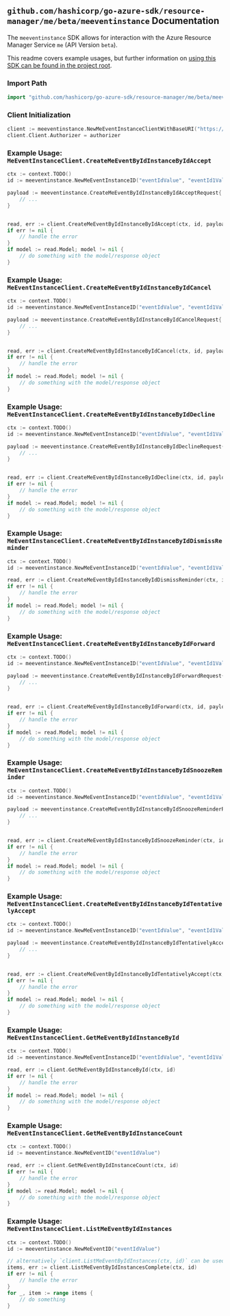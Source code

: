 
## `github.com/hashicorp/go-azure-sdk/resource-manager/me/beta/meeventinstance` Documentation

The `meeventinstance` SDK allows for interaction with the Azure Resource Manager Service `me` (API Version `beta`).

This readme covers example usages, but further information on [using this SDK can be found in the project root](https://github.com/hashicorp/go-azure-sdk/tree/main/docs).

### Import Path

```go
import "github.com/hashicorp/go-azure-sdk/resource-manager/me/beta/meeventinstance"
```


### Client Initialization

```go
client := meeventinstance.NewMeEventInstanceClientWithBaseURI("https://management.azure.com")
client.Client.Authorizer = authorizer
```


### Example Usage: `MeEventInstanceClient.CreateMeEventByIdInstanceByIdAccept`

```go
ctx := context.TODO()
id := meeventinstance.NewMeEventInstanceID("eventIdValue", "eventId1Value")

payload := meeventinstance.CreateMeEventByIdInstanceByIdAcceptRequest{
	// ...
}


read, err := client.CreateMeEventByIdInstanceByIdAccept(ctx, id, payload)
if err != nil {
	// handle the error
}
if model := read.Model; model != nil {
	// do something with the model/response object
}
```


### Example Usage: `MeEventInstanceClient.CreateMeEventByIdInstanceByIdCancel`

```go
ctx := context.TODO()
id := meeventinstance.NewMeEventInstanceID("eventIdValue", "eventId1Value")

payload := meeventinstance.CreateMeEventByIdInstanceByIdCancelRequest{
	// ...
}


read, err := client.CreateMeEventByIdInstanceByIdCancel(ctx, id, payload)
if err != nil {
	// handle the error
}
if model := read.Model; model != nil {
	// do something with the model/response object
}
```


### Example Usage: `MeEventInstanceClient.CreateMeEventByIdInstanceByIdDecline`

```go
ctx := context.TODO()
id := meeventinstance.NewMeEventInstanceID("eventIdValue", "eventId1Value")

payload := meeventinstance.CreateMeEventByIdInstanceByIdDeclineRequest{
	// ...
}


read, err := client.CreateMeEventByIdInstanceByIdDecline(ctx, id, payload)
if err != nil {
	// handle the error
}
if model := read.Model; model != nil {
	// do something with the model/response object
}
```


### Example Usage: `MeEventInstanceClient.CreateMeEventByIdInstanceByIdDismissReminder`

```go
ctx := context.TODO()
id := meeventinstance.NewMeEventInstanceID("eventIdValue", "eventId1Value")

read, err := client.CreateMeEventByIdInstanceByIdDismissReminder(ctx, id)
if err != nil {
	// handle the error
}
if model := read.Model; model != nil {
	// do something with the model/response object
}
```


### Example Usage: `MeEventInstanceClient.CreateMeEventByIdInstanceByIdForward`

```go
ctx := context.TODO()
id := meeventinstance.NewMeEventInstanceID("eventIdValue", "eventId1Value")

payload := meeventinstance.CreateMeEventByIdInstanceByIdForwardRequest{
	// ...
}


read, err := client.CreateMeEventByIdInstanceByIdForward(ctx, id, payload)
if err != nil {
	// handle the error
}
if model := read.Model; model != nil {
	// do something with the model/response object
}
```


### Example Usage: `MeEventInstanceClient.CreateMeEventByIdInstanceByIdSnoozeReminder`

```go
ctx := context.TODO()
id := meeventinstance.NewMeEventInstanceID("eventIdValue", "eventId1Value")

payload := meeventinstance.CreateMeEventByIdInstanceByIdSnoozeReminderRequest{
	// ...
}


read, err := client.CreateMeEventByIdInstanceByIdSnoozeReminder(ctx, id, payload)
if err != nil {
	// handle the error
}
if model := read.Model; model != nil {
	// do something with the model/response object
}
```


### Example Usage: `MeEventInstanceClient.CreateMeEventByIdInstanceByIdTentativelyAccept`

```go
ctx := context.TODO()
id := meeventinstance.NewMeEventInstanceID("eventIdValue", "eventId1Value")

payload := meeventinstance.CreateMeEventByIdInstanceByIdTentativelyAcceptRequest{
	// ...
}


read, err := client.CreateMeEventByIdInstanceByIdTentativelyAccept(ctx, id, payload)
if err != nil {
	// handle the error
}
if model := read.Model; model != nil {
	// do something with the model/response object
}
```


### Example Usage: `MeEventInstanceClient.GetMeEventByIdInstanceById`

```go
ctx := context.TODO()
id := meeventinstance.NewMeEventInstanceID("eventIdValue", "eventId1Value")

read, err := client.GetMeEventByIdInstanceById(ctx, id)
if err != nil {
	// handle the error
}
if model := read.Model; model != nil {
	// do something with the model/response object
}
```


### Example Usage: `MeEventInstanceClient.GetMeEventByIdInstanceCount`

```go
ctx := context.TODO()
id := meeventinstance.NewMeEventID("eventIdValue")

read, err := client.GetMeEventByIdInstanceCount(ctx, id)
if err != nil {
	// handle the error
}
if model := read.Model; model != nil {
	// do something with the model/response object
}
```


### Example Usage: `MeEventInstanceClient.ListMeEventByIdInstances`

```go
ctx := context.TODO()
id := meeventinstance.NewMeEventID("eventIdValue")

// alternatively `client.ListMeEventByIdInstances(ctx, id)` can be used to do batched pagination
items, err := client.ListMeEventByIdInstancesComplete(ctx, id)
if err != nil {
	// handle the error
}
for _, item := range items {
	// do something
}
```
